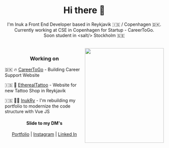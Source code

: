 <h1 align="center"> Hi there 👋 </h1>
<p align="center"> I'm Inuk a Front End Developer based in Reykjavik 🇮🇸 / Copenhagen 🇩🇰. <br> Currently working at CSE in Copenhagen for Startup - CareerToGo. <br> Soon student in <<salt />salt/> Stockholm 🇸🇪 </p>

</br>

<img align="right" src="https://i.pinimg.com/originals/a9/08/41/a908415de1b7ca46ff9160144f402881.jpg" height="300" width="250">

<h3 align="center"> Working on </h3>

🇩🇰 🔥 [CareerToGo](https://www.careertogo.dk/) - Building Career Support Website

🇮🇸 🖤 [EtherealTattoo](https://github.com/Ryjekk) - Website for new Tattoo Shop in Reykjavik

🇮🇸 🙋‍♂️ [InukRy](https://ryjewsky.netlify.app/) - I'm rebuilding my portfolio to modernize the code structure with Vue JS

<h4 align="center"> Slide to my DM's </h4>
<p align="center">
  <a href="https://ryjewsky.netlify.app/">Portfolio</a> |
  <a href="https://www.instagram.com/ryjewsky/">Instagram</a> |
  <a href="https://www.linkedin.com/in/marcin-ryjewski-793505198/">Linked In</a>
</p>


<!--
**Ryjekk/Ryjekk** is a ✨ _special_ ✨ repository because its `README.md` (this file) appears on your GitHub profile.

Here are some ideas to get you started:

- 🔭 I’m currently working on ...
- 🌱 I’m currently learning ...
- 👯 I’m looking to collaborate on ...
- 🤔 I’m looking for help with ...
- 💬 Ask me about ...
- 📫 How to reach me: ...
- 😄 Pronouns: ...
- ⚡ Fun fact: ...

-->
